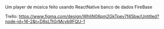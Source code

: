 Um player de música feito usando ReactNative banco de dados FireBase

Trello: https://www.figma.com/design/WhliN06pm2GkTpev7f45bw/Untitled?node-id=16-2&t=D8sLTtGrMcyb9FQU-1
